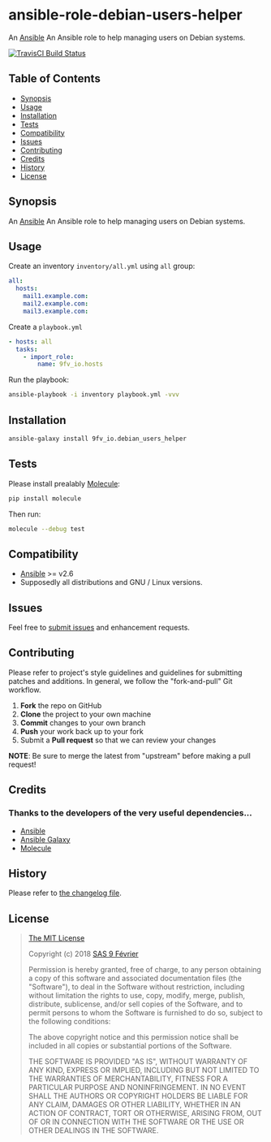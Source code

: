 # ansible-role-debian-users-helper

[travis-badge]: https://img.shields.io/travis/9fv/ansible-role-debian-users-helper/master.svg?label=TravisCI
[travis-badge-url]: https://travis-ci.org/9fv/ansible-role-debian-users-helper

An [Ansible](https://www.ansible.com) An Ansible role to help managing users on Debian systems.

[![TravisCI Build Status][travis-badge]][travis-badge-url]

## Table of Contents

* [Synopsis](#synopsis)
* [Usage](#usage)
* [Installation](#installation)
* [Tests](#tests)
* [Compatibility](#compatibility)
* [Issues](#issues)
* [Contributing](#contributing)
* [Credits](#credits)
* [History](#history)
* [License](#license)

## <a name="synopsis"> Synopsis

An [Ansible](https://www.ansible.com) An Ansible role to help managing users on Debian systems.

## <a name="usage"> Usage

Create an inventory `inventory/all.yml` using `all` group:

```yaml
all:
  hosts:
    mail1.example.com:
    mail2.example.com:
    mail3.example.com:
```

Create a `playbook.yml`

```yaml
- hosts: all
  tasks:
    - import_role:
        name: 9fv_io.hosts
```

Run the playbook:

```bash
ansible-playbook -i inventory playbook.yml -vvv
```

## <a name="installation"> Installation

```bash
ansible-galaxy install 9fv_io.debian_users_helper
```

## <a name="test"> Tests

Please install prealably [Molecule](https://molecule.readthedocs.io/en/latest/):

```bash
pip install molecule
```

Then run:

```bash
molecule --debug test
```

## <a name="compatibility"> Compatibility

* [Ansible](https://www.ansible.com) >= v2.6
* Supposedly all distributions and GNU / Linux versions.

## <a name="issues"> Issues

Feel free to [submit issues](https://github.com/9fv/ansible-role-debian-users-helper/issues) and enhancement requests.

## <a name="contributing"> Contributing

Please refer to project's style guidelines and guidelines for submitting patches and additions. In general, we follow the "fork-and-pull" Git workflow.

 1. **Fork** the repo on GitHub
 2. **Clone** the project to your own machine
 3. **Commit** changes to your own branch
 4. **Push** your work back up to your fork
 5. Submit a **Pull request** so that we can review your changes

**NOTE**: Be sure to merge the latest from "upstream" before making a pull request!

## <a name="credits"> Credits

### Thanks to the developers of the very useful dependencies...

* [Ansible](https://github.com/ansible/ansible)
* [Ansible Galaxy](https://github.com/ansible/galaxy)
* [Molecule](https://github.com/metacloud/molecule)

## <a name="history"> History

Please refer to [the changelog file](CHANGELOG.md).

## <a name="license"> License

>
> [The MIT License](https://opensource.org/licenses/MIT)
>
> Copyright (c) 2018 [SAS 9 Février](https://9fevrier.com/)
>
> Permission is hereby granted, free of charge, to any person obtaining a copy
> of this software and associated documentation files (the "Software"), to deal
> in the Software without restriction, including without limitation the rights
> to use, copy, modify, merge, publish, distribute, sublicense, and/or sell
> copies of the Software, and to permit persons to whom the Software is
> furnished to do so, subject to the following conditions:
>
> The above copyright notice and this permission notice shall be included in all
> copies or substantial portions of the Software.
>
> THE SOFTWARE IS PROVIDED "AS IS", WITHOUT WARRANTY OF ANY KIND, EXPRESS OR
> IMPLIED, INCLUDING BUT NOT LIMITED TO THE WARRANTIES OF MERCHANTABILITY,
> FITNESS FOR A PARTICULAR PURPOSE AND NONINFRINGEMENT. IN NO EVENT SHALL THE
>AUTHORS OR COPYRIGHT HOLDERS BE LIABLE FOR ANY CLAIM, DAMAGES OR OTHER
> LIABILITY, WHETHER IN AN ACTION OF CONTRACT, TORT OR OTHERWISE, ARISING FROM,
> OUT OF OR IN CONNECTION WITH THE SOFTWARE OR THE USE OR OTHER DEALINGS IN THE
> SOFTWARE.
>
